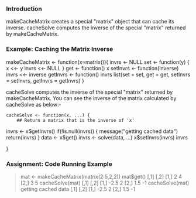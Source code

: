 ### Introduction

 makeCacheMatrix creates a special "matrix" object that can cache its inverse.
 cacheSolve computes the inverse of the special "matrix" returned by makeCacheMatrix. 

### Example: Caching the Matrix Inverse

<!-- -->

   makeCacheMatrix <- function(x=matrix()){
  invrs <- NULL
  set <- function(y) {
    x <<- y
    invrs <<- NULL
  }
  get <- function() x
  setInvrs <- function(inverse) invrs <<- inverse
  getInvrs <- function() invrs
  list(set = set, get = get,
       setInvrs = setInvrs,
       getInvrs = getInvrs)
 }

cacheSolve computes the inverse of the special "matrix" returned by makeCacheMatrix. 
You can see the inverse of the matrix calculated by cacheSolve as below:-

    cacheSolve <- function(x, ...) {
        ## Return a matrix that is the inverse of 'x'
  invrs <- x$getInvrs()
  if(!is.null(invrs)) {
    message("getting cached data")
    return(invrs)
  }
  data <- x$get()
  invrs <- solve(data, ...)
  x$setInvrs(invrs)
  invrs
  
}

### Assignment: Code Running Example

> mat <- makeCacheMatrix(matrix(2:5,2,2))
> mat$get()
     [,1] [,2]
[1,]    2    4
[2,]    3    5
> cacheSolve(mat)
     [,1] [,2]
[1,] -2.5    2
[2,]  1.5   -1
> cacheSolve(mat)
getting cached data
     [,1] [,2]
[1,] -2.5    2
[2,]  1.5   -1
